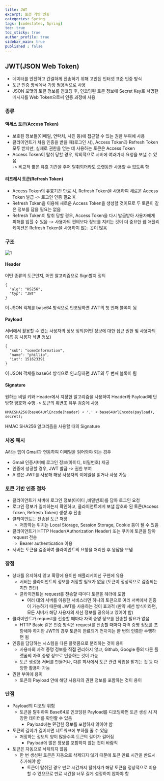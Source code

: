 ```yaml
---
title: JWT
excerpt: 토큰 기반 인증
categories: Spring
tags: [codestates, Spring]
toc: true
toc_sticky: true
author_profile: true
sidebar_main: true
published : false
---
```


## JWT(JSON Web Token)
- 데이터를 안전하고 간결하게 전송하기 위해 고안된 인터넷 표준 인증 방식
- 토큰 인증 방식에서 가장 범용적으로 사용
- JSON 포맷의 토큰 정보를 인코딩 후, 인코딩된 토큰 정보에 Secret Key로 서명한 메시지를 Web Token으로써 인증 과정에 사용

### 종류
#### 액세스 토큰(Access Token)
- 보호된 정보들(이메일, 연락처, 사진 등)에 접근할 수 있는 권한 부여에 사용
- 클라이언트가 처음 인증을 받을 때(로그인 시), Access Token과 Refresh Token 모두 받지만, 실제로 권한을 얻는 데 사용하는 토큰은 Access Token
- Access Token이 탈취 당할 경우, 악의적으로 서버에 여러가지 요청을 보낼 수 있음  
-> 비교적 짧은 유효 기간을 주어 탈취되더라도 오랫동안 사용할 수 없도록 함
#### 리프레시 토큰(Refresh Token)
- Access Token의 유효기간 만료 시, Refresh Token을 사용하여 새로운 Access Token 발급 
-> 로그인 인증 필요 X
- Refresh Token을 이용해 새로운 Access Token을 생성할 것이므로 두 토큰이 같은 정보를 담을 필요는 없음
- Refresh Token이 탈취 당할 경우, Access Token을 다시 발급받아 사용자에게 피해를 입힐 수 있음
-> 사용자의 편의보다 정보를 지키는 것이 더 중요한 웹 애플리케이션은 Refresh Token을 사용하지 않는 곳이 많음

### 구조 
![1](https://user-images.githubusercontent.com/90169862/226263670-0df769fa-ddc4-4d30-84f8-b898e0cc3167.PNG)

#### Header
어떤 종류의 토큰인지, 어떤 알고리즘으로 Sign할지 정의
```
{
  "alg": "HS256",
  "typ": "JWT"
}
```
이 JSON 객체를 base64 방식으로 인코딩하면 JWT의 첫 번째 블록이 됨

#### Payload
서버에서 활용할 수 있는 사용자의 정보 정의(어떤 정보에 대한 접근 권한 및 사용자의 이름 등 사용자 식별 정보)
```
{
  "sub": "someInformation",
  "name": "phillip",
  "iat": 151623391
}
```
이 JSON 객체를 base64 방식으로 인코딩하면 JWT의 두 번째 블록이 됨

#### Signature
원하는 비밀 키와 Header에서 지정한 알고리즘을 사용하여 Header와 Payload에 단방향 암호화 수행
-> 토큰의 위변조 유무 검증에 사용
```
HMACSHA256(base64UrlEncode(header) + '.' + base64UrlEncode(payload), secret);
```
HMAC SHA256 알고리즘을 사용할 때의 Signature

### 사용 예시
A라는 앱이 Gmail과 연동하여 이메일을 읽어와야 되는 경우
- Gmail 인증서버에 로그인 정보(아이디, 비밀번호) 제공
- 인증에 성공할 경우, JWT 발급 -> 권한 부여
- A 앱은 JWT를 사용해 해당 사용자의 이메일을 읽거나 사용 가능

### 토큰 기반 인증 절차
- 클라이언트가 서버에 로그인 정보(아이디 ,비밀번호)를 담아 로그인 요청
- 로그인 정보가 일치하는지 확인하고, 클라이언트에게 보낼 암호화 된 토큰(Access Token, Refresh Token) 생성 후 전송
- 클라이언트는 전송된 토큰 저장
  - 저장하는 위치는 Local Storage, Session Storage, Cookie 등이 될 수 있음
- 클라이언트가 HTTP Header(Authorization Header) 또는 쿠키에 토큰을 담아 request 전송
  - Bearer authentication 이용
- 서버는 토큰을 검증하여 클라이언트의 요청을 처리한 후 응답을 보냄

### 장점
- 상태를 유지하지 않고 확장에 용이한 애플리케이션 구현에 유용
  - 서버는 클라이언트의 정보를 저장할 필요가 없음 (토큰이 정상적으로 검증되는지만 판단)
  - 클라이언트는 request를 전송할 때마다 토큰을 헤더에 포함
    - 여러 대의 서버를 이용한 서비스라면 하나의 토큰으로 여러 서버에서 인증이 가능하기 때문에 JWT를 사용하는 것이 효과적
    (만약 세션 방식이라면, 모든 서버가 해당 사용자의 세션 정보를 공유하고 있어야 함)
- 클라이언트가 request를 전송할 때마다 자격 증명 정보를 전송할 필요가 없음
  - HTTP Basic 같은 인증 방식은 request를 전송할 때마다 자격 증명 정보를 포함해야 하지만 JWT의 경우 토큰이 만료되기 전까지는 한 번의 인증만 수행하면 됨
- 인증을 담당하는 시스템을 다른 플랫폼으로 분리하는 것이 용이
  - 사용자의 자격 증명 정보를 직접 관리하지 않고, Github, Google 등의 다른 플랫폼의 자격 증명 정보로 인증하는 것이 가능
  - 토큰 생성용 서버를 만들거나, 다른 회사에서 토큰 관련 작업을 맡기는 것 등 다양한 활용이 가능
- 권한 부여에 용이
  - 토큰의 Payload 안에 해당 사용자의 권한 정보를 포함하는 것이 용이

### 단점
- Payload의 디코딩 위험
  - 토큰을 탈취하여 Base64로 인코딩된 Payload를 디코딩하면 토큰 생성 시 저장한 데이터를 확인할 수 있음 
    - Payload에는 민감한 정보를 포함하지 않아야 함
- 토큰의 길이가 길어지면 네트워크에 부하를 줄 수 있음
  - 저장하는 정보의 양이 많을수록 토큰의 길이가 길어짐
    - Payload에 많은 정보를 포함하지 않는 것이 바람직
- 토큰은 자동으로 삭제되지 않음 
  - 한 번 생성된 토큰은 자동으로 삭제되지 않기 때문에 토큰 만료 시간을 반드시 추가해야 함
    - 토큰이 탈취된 경우 만료 시간까지 탈취자가 해당 토큰을 정상적으로 이용할 수 있으므로 만료 시간을 너무 길게 설정하지 않아야 함